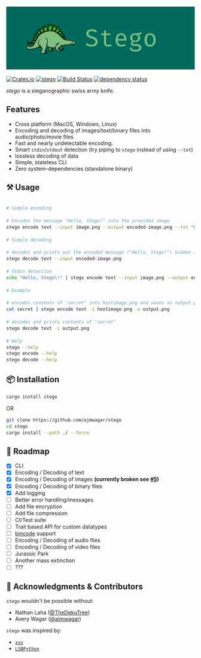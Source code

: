 ![Stego](./img/logo.png)

[![Crates.io](https://img.shields.io/crates/v/stego.svg)](https://crates.io/crates/stego)
[![stego](https://docs.rs/stego/badge.svg)](https://docs.rs/stego)
[![Build Status](https://travis-ci.org/ajmwagar/stego.svg?branch=master)](https://travis-ci.org/ajmwagar/stego)
[![dependency status](https://deps.rs/repo/github/ajmwagar/stego/status.svg)](https://deps.rs/repo/github/ajmwagar/stego)



*stego* is a steganographic swiss army knife.

## Features

- Cross platform (MacOS, Windows, Linux)
- Encoding and decoding of images/text/binary files into audio/photo/movie files
- Fast and nearly undetectable encoding.
- Smart `stdin`/`stdout` detection (try piping to `stego` instead of using `--txt`)
- lossless decoding of data
- Simple, stateless CLI
- Zero system-dependencies (standalone binary) 

## ⚒ Usage

```bash

# Simple encoding

# Encodes the message "Hello, Stego!" into the provided image
stego encode text --input image.png --output encoded-image.png --txt "Hello, Stego\!" 

# Simple decoding

# decodes and prints out the encoded message ("Hello, Stego!") hidden in the provided image
stego decode text --input encoded-image.png 

# Stdin detection
echo "Hello, Stego\!" | stego encode text --input image.png --output encoded-image.png

# Example

# encodes contents of "secret" into hostimage.png and saves as output.png
cat secret | stego encode text -i hostimage.png -o output.png 

# decodes and prints contents of "secret"
stego decode text -i output.png

# Help
stego --help
stego encode --help
stego decode --help
```


## 📦 Installation

```bash
cargo install stego
```

OR

```bash
git clone https://github.com/ajmwagar/stego
cd stego
cargo install --path ./ --force
```

## 🚥 Roadmap

- [x] CLI
- [x] Encoding / Decoding of text
- [x] Encoding / Decoding of images **(currently broken see [#5](https://github.com/ajmwagar/stego/issues/5))**
- [x] Encoding / Decoding of binary files
- [x] Add logging
- [ ] Better error handling/messages
- [ ] Add file encryption
- [ ] Add file compression
- [ ] CI/Test suite
- [ ] Trait based API for custom datatypes
- [ ] [bincode](https://github.com/servo/bincode) support
- [ ] Encoding / Decoding of audio files
- [ ] Encoding / Decoding of video files
- [ ] Jurassic Park
- [ ] Another mass extinction
- [ ] ???

## 🤝 Acknowledgments & Contributors

`stego` wouldn't be possible without:

- Nathan Laha ([@TheDekuTree](https://github.com/TheDekuTree))
- Avery Wagar ([@ajmwagar](https://github.com/ajmwagar))

`stego` was inspired by:
- [`xsv`](https://github.com/BurntSushi/xsv)
- [`LSBPython`](https://github.com/RobinDavid/LSB-Steganography)
